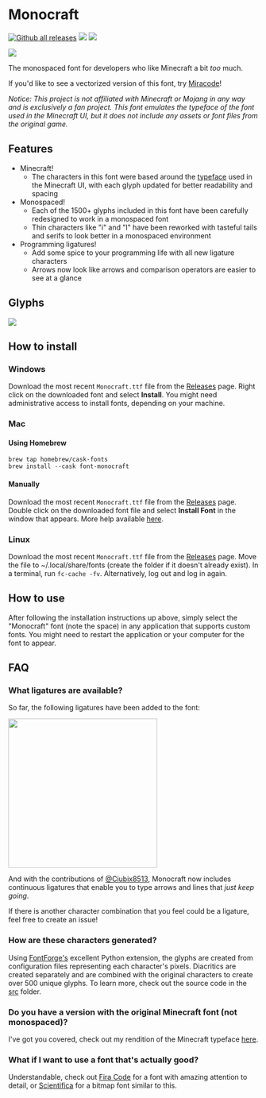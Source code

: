 # Monocraft

[![Github all releases](https://img.shields.io/github/downloads/IdreesInc/Monocraft/total.svg)](https://GitHub.com/IdreesInc/Monocraft/releases/)
![](https://img.shields.io/github/license/IdreesInc/Monocraft)
[![](https://img.shields.io/github/v/release/IdreesInc/Monocraft)](https://GitHub.com/IdreesInc/Monocraft/releases/)

![](images/preview.png)

The monospaced font for developers who like Minecraft a bit _too_ much.

If you'd like to see a vectorized version of this font, try [Miracode](https://github.com/IdreesInc/Miracode)!

*Notice: This project is not affiliated with Minecraft or Mojang in any way and is exclusively a fan project. This font emulates the typeface of the font used in the Minecraft UI, but it does not include any assets or font files from the original game.*

## Features

- Minecraft!
  - The characters in this font were based around the [typeface](https://github.com/IdreesInc/Minecraft-Font) used in the Minecraft UI, with each glyph updated for better readability and spacing
- Monospaced!
  - Each of the 1500+ glyphs included in this font have been carefully redesigned to work in a monospaced font
  - Thin characters like "i" and "l" have been reworked with tasteful tails and serifs to look better in a monospaced environment
- Programming ligatures!
  - Add some spice to your programming life with all new ligature characters
  - Arrows now look like arrows and comparison operators are easier to see at a glance

## Glyphs

![](images/glyphs.png)

## How to install

### Windows

Download the most recent `Monocraft.ttf` file from the [Releases](https://github.com/IdreesInc/Monocraft/releases) page. Right click on the downloaded font and select **Install**. You might need administrative access to install fonts, depending on your machine.

### Mac

#### Using Homebrew

```shell
brew tap homebrew/cask-fonts
brew install --cask font-monocraft
```

#### Manually

Download the most recent `Monocraft.ttf` file from the [Releases](https://github.com/IdreesInc/Monocraft/releases) page. Double click on the downloaded font file and select **Install Font** in the window that appears. More help available [here](https://support.apple.com/en-us/HT201749).

### Linux

Download the most recent `Monocraft.ttf` file from the [Releases](https://github.com/IdreesInc/Monocraft/releases) page. Move the file to ~/.local/share/fonts (create the folder if it doesn't already exist). In a terminal, run `fc-cache -fv`. Alternatively, log out and log in again. 

## How to use

After following the installation instructions up above, simply select the "Monocraft" font (note the space) in any application that supports custom fonts. You might need to restart the application or your computer for the font to appear.

## FAQ

### What ligatures are available?

So far, the following ligatures have been added to the font:

<img src="images/ligatures.png" width="300">

And with the contributions of [@Ciubix8513](https://github.com/Ciubix8513), Monocraft now includes continuous ligatures that enable you to type arrows and lines that _just keep going_.

If there is another character combination that you feel could be a ligature, feel free to create an issue!

### How are these characters generated?

Using [FontForge's](https://fontforge.org/en-US/) excellent Python extension, the glyphs are created from configuration files representing each character's pixels. Diacritics are created separately and are combined with the original characters to create over 500 unique glyphs. To learn more, check out the source code in the [src](https://github.com/IdreesInc/Monocraft/tree/main/src) folder.

### Do you have a version with the original Minecraft font (not monospaced)?

I've got you covered, check out my rendition of the Minecraft typeface [here](https://github.com/IdreesInc/Minecraft-Font).

### What if I want to use a font that's actually good?

Understandable, check out [Fira Code](https://github.com/tonsky/FiraCode) for a font with amazing attention to detail, or [Scientifica](https://github.com/nerdypepper/scientifica) for a bitmap font similar to this.

